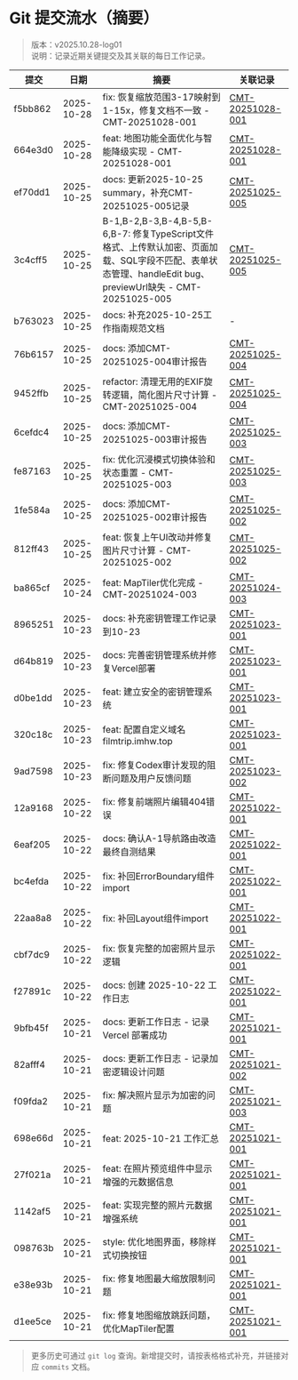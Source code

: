 # Git 提交流水（摘要）
> 版本：v2025.10.28-log01  
> 说明：记录近期关键提交及其关联的每日工作记录。

| 提交 | 日期 | 摘要 | 关联记录 |
| --- | --- | --- | --- |
| f5bb862 | 2025-10-28 | fix: 恢复缩放范围3-17映射到1-15x，修复文档不一致 - CMT-20251028-001 | [CMT-20251028-001](2025-10-28/commits/CMT-20251028-001.md) |
| 664e3d0 | 2025-10-28 | feat: 地图功能全面优化与智能降级实现 - CMT-20251028-001 | [CMT-20251028-001](2025-10-28/commits/CMT-20251028-001.md) |
| ef70dd1 | 2025-10-25 | docs: 更新2025-10-25 summary，补充CMT-20251025-005记录 | [CMT-20251025-005](2025-10-25/commits/CMT-20251025-005.md) |
| 3c4cff5 | 2025-10-25 | B-1,B-2,B-3,B-4,B-5,B-6,B-7: 修复TypeScript文件格式、上传默认加密、页面加载、SQL字段不匹配、表单状态管理、handleEdit bug、previewUrl缺失 - CMT-20251025-005 | [CMT-20251025-005](2025-10-25/commits/CMT-20251025-005.md) |
| b763023 | 2025-10-25 | docs: 补充2025-10-25工作指南规范文档 | - |
| 76b6157 | 2025-10-25 | docs: 添加CMT-20251025-004审计报告 | [CMT-20251025-004](2025-10-25/commits/CMT-20251025-004.md) |
| 9452ffb | 2025-10-25 | refactor: 清理无用的EXIF旋转逻辑，简化图片尺寸计算 - CMT-20251025-004 | [CMT-20251025-004](2025-10-25/commits/CMT-20251025-004.md) |
| 6cefdc4 | 2025-10-25 | docs: 添加CMT-20251025-003审计报告 | [CMT-20251025-003](2025-10-25/commits/CMT-20251025-003.md) |
| fe87163 | 2025-10-25 | fix: 优化沉浸模式切换体验和状态重置 - CMT-20251025-003 | [CMT-20251025-003](2025-10-25/commits/CMT-20251025-003.md) |
| 1fe584a | 2025-10-25 | docs: 添加CMT-20251025-002审计报告 | [CMT-20251025-002](2025-10-25/commits/CMT-20251025-002.md) |
| 812ff43 | 2025-10-25 | feat: 恢复上午UI改动并修复图片尺寸计算 - CMT-20251025-002 | [CMT-20251025-002](2025-10-25/commits/CMT-20251025-002.md) |
| ba865cf | 2025-10-24 | feat: MapTiler优化完成 - CMT-20251024-003 | [CMT-20251024-003](2025-10-24/commits/CMT-20251024-003.md) |
| 8965251 | 2025-10-23 | docs: 补充密钥管理工作记录到10-23 | [CMT-20251023-001](2025-10-23/commits/CMT-20251023-001.md) |
| d64b819 | 2025-10-23 | docs: 完善密钥管理系统并修复Vercel部署 | [CMT-20251023-001](2025-10-23/commits/CMT-20251023-001.md) |
| d0be1dd | 2025-10-23 | feat: 建立安全的密钥管理系统 | [CMT-20251023-001](2025-10-23/commits/CMT-20251023-001.md) |
| 320c18c | 2025-10-23 | feat: 配置自定义域名filmtrip.imhw.top | [CMT-20251023-001](2025-10-23/commits/CMT-20251023-001.md) |
| 9ad7598 | 2025-10-23 | fix: 修复Codex审计发现的阻断问题及用户反馈问题 | [CMT-20251023-002](2025-10-23/commits/CMT-20251023-002.md) |
| 12a9168 | 2025-10-22 | fix: 修复前端照片编辑404错误 | [CMT-20251022-001](2025-10-22/commits/CMT-20251022-001.md) |
| 6eaf205 | 2025-10-22 | docs: 确认A-1导航路由改造最终自测结果 | [CMT-20251022-001](2025-10-22/commits/CMT-20251022-001.md) |
| bc4efda | 2025-10-22 | fix: 补回ErrorBoundary组件import | [CMT-20251022-001](2025-10-22/commits/CMT-20251022-001.md) |
| 22aa8a8 | 2025-10-22 | fix: 补回Layout组件import | [CMT-20251022-001](2025-10-22/commits/CMT-20251022-001.md) |
| cbf7dc9 | 2025-10-22 | fix: 恢复完整的加密照片显示逻辑 | [CMT-20251022-001](2025-10-22/commits/CMT-20251022-001.md) |
| f27891c | 2025-10-22 | docs: 创建 2025-10-22 工作日志 | [CMT-20251022-001](2025-10-22/commits/CMT-20251022-001.md) |
| 9bfb45f | 2025-10-21 | docs: 更新工作日志 - 记录 Vercel 部署成功 | [CMT-20251021-001](2025-10-21/commits/CMT-20251021-001.md) |
| 82afff4 | 2025-10-21 | docs: 更新工作日志 - 记录加密逻辑设计问题 | [CMT-20251021-002](2025-10-21/commits/CMT-20251021-002.md) |
| f09fda2 | 2025-10-21 | fix: 解决照片显示为加密的问题 | [CMT-20251021-003](2025-10-21/commits/CMT-20251021-003.md) |
| 698e66d | 2025-10-21 | feat: 2025-10-21 工作汇总 | [CMT-20251021-001](2025-10-21/commits/CMT-20251021-001.md) |
| 27f021a | 2025-10-21 | feat: 在照片预览组件中显示增强的元数据信息 | [CMT-20251021-001](2025-10-21/commits/CMT-20251021-001.md) |
| 1142af5 | 2025-10-21 | feat: 实现完整的照片元数据增强系统 | [CMT-20251021-001](2025-10-21/commits/CMT-20251021-001.md) |
| 098763b | 2025-10-21 | style: 优化地图界面，移除样式切换按钮 | [CMT-20251021-001](2025-10-21/commits/CMT-20251021-001.md) |
| e38e93b | 2025-10-21 | fix: 修复地图最大缩放限制问题 | [CMT-20251021-001](2025-10-21/commits/CMT-20251021-001.md) |
| d1ee5ce | 2025-10-21 | fix: 修复地图缩放跳跃问题，优化MapTiler配置 | [CMT-20251021-001](2025-10-21/commits/CMT-20251021-001.md) |

> 更多历史可通过 `git log` 查询。新增提交时，请按表格格式补充，并链接对应 `commits` 文档。
